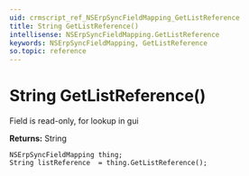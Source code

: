 ```yaml
---
uid: crmscript_ref_NSErpSyncFieldMapping_GetListReference
title: String GetListReference()
intellisense: NSErpSyncFieldMapping.GetListReference
keywords: NSErpSyncFieldMapping, GetListReference
so.topic: reference
---
```


# String GetListReference()

Field is read-only, for lookup in gui

**Returns:** String

```crmscript
NSErpSyncFieldMapping thing;
String listReference  = thing.GetListReference();
```

